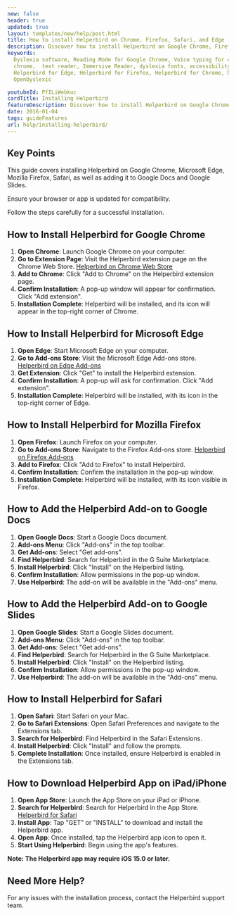 ```yaml
---
new: false
header: true
updated: true
layout: templates/new/help/post.html
title: How to install Helperbird on Chrome, Firefox, Safari, and Edge
description: Discover how to install Helperbird on Google Chrome, Firefox, Safari, and Edge.
keywords:
  Dyslexia software, Reading Mode for Google Chrome, Voice typing for chrome, Text to speech for
  chrome,  text reader, Immersive Reader, dyslexia fonts, accessibility software, dyslexia software,
  Helperbird for Edge, Helperbird for Firefox, Helperbird for Chrome, Opendyslexic for Chrome,
  OpenDyslexic

youtubeId: PfILiWebkuc
cardTitle: Installing Helperbird
featureDescription: Discover how to install Helperbird on Google Chrome, Firefox, Safari, and Edge.
date: 2016-01-04
tags: guideFeatures
url: help/installing-helperbird/
---
```


## Key Points

This guide covers installing Helperbird on Google Chrome, Microsoft Edge, Mozilla Firefox, Safari, as well as adding it to Google Docs and Google Slides.

Ensure your browser or app is updated for compatibility.

Follow the steps carefully for a successful installation.


## How to Install Helperbird for Google Chrome

1. **Open Chrome**: Launch Google Chrome on your computer.
2. **Go to Extension Page**: Visit the Helperbird extension page on the Chrome Web Store. [Helperbird on Chrome Web Store](https://chrome.google.com/webstore/detail/helperbird/ahmapmilbkfamljbpgphfndeemhnajme)
3. **Add to Chrome**: Click "Add to Chrome" on the Helperbird extension page.
4. **Confirm Installation**: A pop-up window will appear for confirmation. Click "Add extension".
5. **Installation Complete**: Helperbird will be installed, and its icon will appear in the top-right corner of Chrome.

## How to Install Helperbird for Microsoft Edge

1. **Open Edge**: Start Microsoft Edge on your computer.
2. **Go to Add-ons Store**: Visit the Microsoft Edge Add-ons store. [Helperbird on Edge Add-ons](https://microsoftedge.microsoft.com/addons/detail/helperbird/gfjkfjnhkpncjfjgcfhfhljomfejnpbk)
3. **Get Extension**: Click "Get" to install the Helperbird extension.
4. **Confirm Installation**: A pop-up will ask for confirmation. Click "Add extension".
5. **Installation Complete**: Helperbird will be installed, with its icon in the top-right corner of Edge.

## How to Install Helperbird for Mozilla Firefox

1. **Open Firefox**: Launch Firefox on your computer.
2. **Go to Add-ons Store**: Navigate to the Firefox Add-ons store. [Helperbird on Firefox Add-ons](https://addons.mozilla.org/en-US/firefox/addon/helperbird/)
3. **Add to Firefox**: Click "Add to Firefox" to install Helperbird.
4. **Confirm Installation**: Confirm the installation in the pop-up window.
5. **Installation Complete**: Helperbird will be installed, with its icon visible in Firefox.

## How to Add the Helperbird Add-on to Google Docs

1. **Open Google Docs**: Start a Google Docs document.
2. **Add-ons Menu**: Click "Add-ons" in the top toolbar.
3. **Get Add-ons**: Select "Get add-ons".
4. **Find Helperbird**: Search for Helperbird in the G Suite Marketplace.
5. **Install Helperbird**: Click "Install" on the Helperbird listing.
6. **Confirm Installation**: Allow permissions in the pop-up window.
7. **Use Helperbird**: The add-on will be available in the "Add-ons" menu.

## How to Add the Helperbird Add-on to Google Slides

1. **Open Google Slides**: Start a Google Slides document.
2. **Add-ons Menu**: Click "Add-ons" in the top toolbar.
3. **Get Add-ons**: Select "Get add-ons".
4. **Find Helperbird**: Search for Helperbird in the G Suite Marketplace.
5. **Install Helperbird**: Click "Install" on the Helperbird listing.
6. **Confirm Installation**: Allow permissions in the pop-up window.
7. **Use Helperbird**: The add-on will be available in the "Add-ons" menu.


## How to Install Helperbird for Safari

1. **Open Safari**: Start Safari on your Mac.
2. **Go to Safari Extensions**: Open Safari Preferences and navigate to the Extensions tab.
3. **Search for Helperbird**: Find Helperbird in the Safari Extensions.
4. **Install Helperbird**: Click "Install" and follow the prompts.
5. **Complete Installation**: Once installed, ensure Helperbird is enabled in the Extensions tab.


## How to Download Helperbird App on iPad/iPhone

1. **Open App Store**: Launch the App Store on your iPad or iPhone.
2. **Search for Helperbird**: Search for Helperbird in the App Store. [Helperbird for Safari](https://apps.apple.com/us/app/helperbird-for-safari/id1589138053)
3. **Install App**: Tap "GET" or "INSTALL" to download and install the Helperbird app.
4. **Open App**: Once installed, tap the Helperbird app icon to open it.
5. **Start Using Helperbird**: Begin using the app's features.

**Note: The Helperbird app may require iOS 15.0 or later.**



## Need More Help?
For any issues with the installation process, contact the Helperbird support team.
